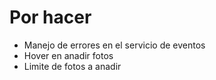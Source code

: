 # Por hacer
 - Manejo de errores en el servicio de eventos
 - Hover en anadir fotos
 - Limite de fotos a anadir